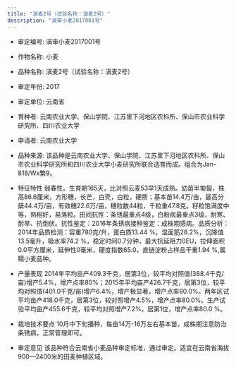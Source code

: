 ```yaml
---
title: "滇麦2号（试验名称：滇麦2号）"
description: "滇审小麦2017001号"
---
```

* 审定编号:  滇审小麦2017001号

*  作物名称:  小麦

*  品种名称:  滇麦2号（试验名称：滇麦2号）

*  审定年份:  2017

*  审定单位:  云南省

* 育种者:   云南农业大学、保山学院、江苏里下河地区农科所、保山市农业科学研究所、四川农业大学

*  申请者:  云南农业大学

*  品种来源:  该品种是云南农业大学、保山学院、江苏里下河地区农科所、保山市农业科学研究所和四川农业大学小麦研究所联合选育而成。组合为Jan-818/Wx繁9。

*  特征特性
弱春性。生育期165天，比对照云麦53早1天成熟。幼苗半匍匐，株高86.6厘米，方形穗，长芒，白壳，白粒，硬质；基本苗14.4万/亩，最高分蘖44.4万/亩，有效穗22.6万/亩，穗粒数44粒，千粒重47.8克。籽粒饱满度中等，熟相好，易落粒。田间抗性：条锈最重点4级，白粉病最重点3级，耐寒、耐旱、抗倒伏。抗性鉴定：2016年条锈病接种鉴定：成株期感病。品质分析：2014年品质检测：容重780克/升，蛋白质13.44 %，湿面筋28.2%，沉降值13.5毫升，吸水率74.2 %，稳定时间0.7分钟，最大抗延阻力0EU，拉伸面积0.0平方厘米，延伸性0毫米，硬度指数65.0，直链淀粉占样品干重1.94 %,属糯小麦品种。

*  产量表现
2014年平均亩产409.3千克，居第3位，较平均对照值(388.4千克/亩)增产5.4%，增产点率80%；2015年平均亩产426.7千克，居第3位，较平均对照值(401.0千克/亩)增产6.4%，增产极显著，增产点率80.0%。两年区试平均亩产418.0千克，居第3位，较对照增产4.5%，增产点率80.0%。生产试验平均亩产455.6千克，较平均对照增产7.2%，居第1位，增产点率80.0 %。

*  栽培技术要点
10月中下旬播种，每亩14万-16万左右基本苗，成株期注意防治条锈病，正常管理即可。

*  审定意见
该品种符合云南省小麦品种审定标准，通过审定。适宜在云南省海拔900—2400米的田麦种植区域。
